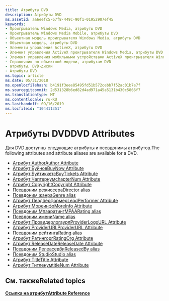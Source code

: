 ```yaml
---
title: Атрибуты DVD
description: Атрибуты DVD
ms.assetid: aa6eefc5-67f8-449c-90f1-01952907ef45
keywords:
- Проигрыватель Windows Media, атрибуты DVD
- Проигрыватель Windows Media Mobile, атрибуты DVD
- Объектная модель проигрывателя Windows Media, атрибуты DVD
- Объектная модель, атрибуты DVD
- Элементы управления ActiveX, атрибуты DVD
- Элемент управления ActiveX проигрывателя Windows Media, атрибуты DVD
- Элемент управления мобильными устройствами ActiveX проигрывателя Windows Media, атрибуты DVD
- Справочник по объектной модели, атрибутам DVD
- атрибуты, DVD-диски
- Атрибуты DVD
ms.topic: article
ms.date: 05/31/2018
ms.openlocfilehash: b4191f3eee85495fd51b572cebb7f52ac01b7e7f
ms.sourcegitcommit: 2d531328b6ed82d4ad971a45a5131b430c5866f7
ms.translationtype: MT
ms.contentlocale: ru-RU
ms.lasthandoff: 09/16/2019
ms.locfileid: "104411351"
---
```

# <a name="dvd-attributes"></a><span data-ttu-id="5056a-113">Атрибуты DVD</span><span class="sxs-lookup"><span data-stu-id="5056a-113">DVD Attributes</span></span>

<span data-ttu-id="5056a-114">Для DVD доступны следующие атрибуты и псевдонимы атрибутов.</span><span class="sxs-lookup"><span data-stu-id="5056a-114">The following attributes and attribute aliases are available for a DVD.</span></span>

-   [<span data-ttu-id="5056a-115">Атрибут Author</span><span class="sxs-lookup"><span data-stu-id="5056a-115">Author Attribute</span></span>](author-attribute.md)
-   [<span data-ttu-id="5056a-116">Атрибут Буйнов</span><span class="sxs-lookup"><span data-stu-id="5056a-116">BuyNow Attribute</span></span>](buynow-attribute.md)
-   [<span data-ttu-id="5056a-117">Атрибут Буйтиккетс</span><span class="sxs-lookup"><span data-stu-id="5056a-117">BuyTickets Attribute</span></span>](buytickets-attribute.md)
-   [<span data-ttu-id="5056a-118">Атрибут Чаптернум</span><span class="sxs-lookup"><span data-stu-id="5056a-118">chapterNum Attribute</span></span>](chapternum-attribute.md)
-   [<span data-ttu-id="5056a-119">Атрибут Copyright</span><span class="sxs-lookup"><span data-stu-id="5056a-119">Copyright Attribute</span></span>](copyright-attribute.md)
-   [<span data-ttu-id="5056a-120">Псевдоним режиссера</span><span class="sxs-lookup"><span data-stu-id="5056a-120">Director alias</span></span>](wm-director-attribute.md)
-   [<span data-ttu-id="5056a-121">Псевдоним жанра</span><span class="sxs-lookup"><span data-stu-id="5056a-121">Genre alias</span></span>](wm-genre-attribute.md)
-   [<span data-ttu-id="5056a-122">Атрибут Леадперформер</span><span class="sxs-lookup"><span data-stu-id="5056a-122">LeadPerformer Attribute</span></span>](leadperformer-attribute.md)
-   [<span data-ttu-id="5056a-123">Атрибут Мореинфо</span><span class="sxs-lookup"><span data-stu-id="5056a-123">MoreInfo Attribute</span></span>](moreinfo-attribute.md)
-   [<span data-ttu-id="5056a-124">Псевдоним Мпааратинг</span><span class="sxs-lookup"><span data-stu-id="5056a-124">MPAARating alias</span></span>](wm-parentalrating-attribute.md)
-   [<span data-ttu-id="5056a-125">Псевдоним имени</span><span class="sxs-lookup"><span data-stu-id="5056a-125">Name alias</span></span>](title-attribute.md)
-   [<span data-ttu-id="5056a-126">Атрибут Провидерлогаурл</span><span class="sxs-lookup"><span data-stu-id="5056a-126">ProviderLogoURL Attribute</span></span>](providerlogourl-attribute.md)
-   [<span data-ttu-id="5056a-127">Атрибут ProviderURL</span><span class="sxs-lookup"><span data-stu-id="5056a-127">ProviderURL Attribute</span></span>](providerurl-attribute.md)
-   [<span data-ttu-id="5056a-128">Псевдоним рейтинга</span><span class="sxs-lookup"><span data-stu-id="5056a-128">Rating alias</span></span>](wm-providerrating-attribute.md)
-   [<span data-ttu-id="5056a-129">Атрибут Ратингорг</span><span class="sxs-lookup"><span data-stu-id="5056a-129">RatingOrg Attribute</span></span>](ratingorg-attribute.md)
-   [<span data-ttu-id="5056a-130">Атрибут ReleaseDate</span><span class="sxs-lookup"><span data-stu-id="5056a-130">ReleaseDate Attribute</span></span>](releasedate-attribute.md)
-   [<span data-ttu-id="5056a-131">Псевдоним Релеаседби</span><span class="sxs-lookup"><span data-stu-id="5056a-131">ReleasedBy alias</span></span>](wm-publisher-attribute.md)
-   [<span data-ttu-id="5056a-132">Псевдоним Studio</span><span class="sxs-lookup"><span data-stu-id="5056a-132">Studio alias</span></span>](wm-publisher-attribute.md)
-   [<span data-ttu-id="5056a-133">Атрибут Title</span><span class="sxs-lookup"><span data-stu-id="5056a-133">Title Attribute</span></span>](title-attribute.md)
-   [<span data-ttu-id="5056a-134">Атрибут Титленум</span><span class="sxs-lookup"><span data-stu-id="5056a-134">titleNum Attribute</span></span>](titlenum-attribute.md)

## <a name="related-topics"></a><span data-ttu-id="5056a-135">См. также</span><span class="sxs-lookup"><span data-stu-id="5056a-135">Related topics</span></span>

<dl> <dt>

[<span data-ttu-id="5056a-136">**Ссылка на атрибут**</span><span class="sxs-lookup"><span data-stu-id="5056a-136">**Attribute Reference**</span></span>](attribute-reference.md)
</dt> </dl>

 

 




